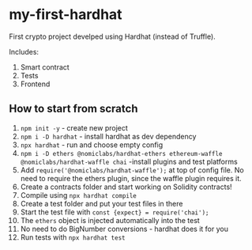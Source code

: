 # my-first-hardhat

First crypto project develped using Hardhat (instead of Truffle).

Includes:

1. Smart contract
1. Tests
1. Frontend

## How to start from scratch

1. `npm init -y` - create new project
1. `npm i -D hardhat` - install hardhat as dev dependency
1. `npx hardhat` - run and choose empty config
1. `npm i -D ethers @nomiclabs/hardhat-ethers ethereum-waffle @nomiclabs/hardhat-waffle chai` -install plugins and test platforms
1. Add `require('@nomiclabs/hardhat-waffle');` at top of config file. No need to require the ethers plugin, since the waffle plugin requires it.
1. Create a contracts folder and start working on Solidity contracts!
1. Compile using `npx hardhat compile`
1. Create a test folder and put your test files in there
1. Start the test file with `const {expect} = require('chai');`
1. The `ethers` object is injected automatically into the test
1. No need to do BigNumber conversions - hardhat does it for you
1. Run tests with `npx hardhat test`
